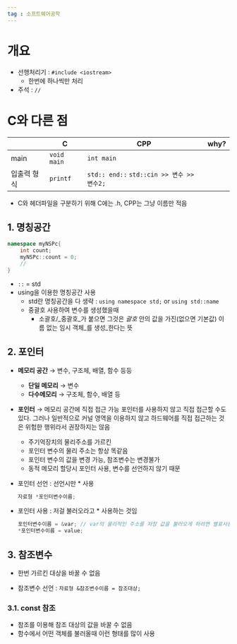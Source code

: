 ```yaml
---
tag : 소프트웨어공학
---
```


# 개요
- 선행처리기 : `#include <iostream>`
	- 한번에 하나씩만 처리
- 주석 : `//`

# C와 다른 점
|             | C           | CPP           | why? |
| ----------- | ----------- | ------------- | ---- |
| main        | `void main` | `int main`    |      |
| 입출력 형식 | `printf`     | `std:: end::` `std::cin >> 변수 >> 변수2;` |      |

- C와 헤더파일을 구분하기 위해 C에는 .h, CPP는 그냥 이름만 적음
## 1. 명칭공간
``` cpp
namespace myNSPc{
	int count;
	myNSPc::count = 0;
	// 
}
```
- `::` = std 
- using을 이용한 명칭공간 사용
	- std란 명칭공간을 다 생략 : `using namespace std;` or `using std::name` 
	- 중괄호 사용하여 변수를 생성했을때 
		- 소괄호/_중괄호_가 붙으면 그것은 _괄호_ 안의 값을 가진(없으면 기본값) 이름 없는 임시 객체_를 생성_한다는 뜻
## 2. 포인터
- **메모리 공간** → 변수, 구조체, 배열, 함수 등등
	- **단일 메모리** → 변수
	- **다수메모리** → 구조체, 함수, 배열 등
- **포인터** → 메모리 공간에 직접 접근 가능
    포인터를 사용하지 않고 직접 접근할 수도 있다. 그러나 일반적으로 커널 영역을 이용하지 않고 하드웨어를 직접 접근하는 것은 위험한 행위라서 권장하지는 않음
    - 주기억장치의 물리주소를 가르킨
    - 포인터 변수의 물리 주소는 항상 똑같음 
    - 포인터 변수의 값을 변경 가능, 참조변수는 변경불가
    - 동적 메모리 할당시 포인터 사용, 변수를 선언하지 않기 때문

- 포인터 선언 : 선언시만 * 사용
	```cpp
	자료형 *포인터변수이름;
	```
- 포인터 사용 : 저걸 불러오라고 * 사용하는 것임
	```cpp
	포인터변수이름 = &var; // var의 물리적인 주소를 저장 값을 불러오게 하려면 별표사용
	*포인터변수이름 = value;
	```

## 3. 참조변수
- 한번 가르킨 대상을 바꿀 수 없음

- 참조변수 선언 : `자료형 &참조변수이름 = 참조대상;`
### 3.1. const 참조
- 참조를 이용해 참조 대상의 값을 바꿀 수 없음
- 함수에서 어떤 객체를 불러올때 이런 형태를 많이 사용